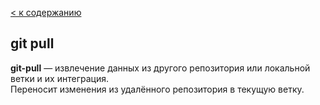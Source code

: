 [< к содержанию](./readme.md)

## git pull

**git-pull** — извлечение данных из другого репозитория или локальной ветки и их интеграция.  
Переносит изменения из удалённого репозитория в текущую ветку.